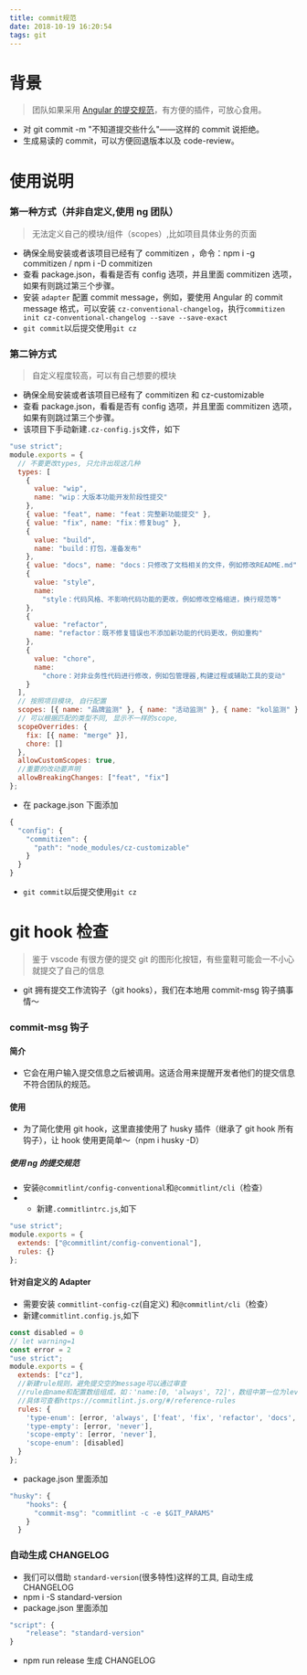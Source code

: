 ```yaml
---
title: commit规范
date: 2018-10-19 16:20:54
tags: git
---
```


# 背景

> 团队如果采用 [Angular 的提交规范](https://github.com/isLishude/blog/issues/69)，有方便的插件，可放心食用。

- 对 git commit -m "不知道提交些什么"——这样的 commit 说拒绝。
- 生成易读的 commit，可以方便回退版本以及 code-review。

# 使用说明

### 第一种方式（并非自定义,使用 ng 团队）

> 无法定义自己的模块/组件（scopes）,比如项目具体业务的页面

- 确保全局安装或者该项目已经有了 commitizen ，命令：npm i -g commitizen / npm i -D commitizen
- 查看 package.json，看看是否有 config 选项，并且里面 commitizen 选项，如果有则跳过第三个步骤。
- 安装 `adapter` 配置 commit message，例如，要使用 Angular 的 commit message 格式，可以安装 `cz-conventional-changelog`，执行`commitizen init cz-conventional-changelog --save --save-exact`
- `git commit`以后提交使用`git cz`

### 第二钟方式

> 自定义程度较高，可以有自己想要的模块

- 确保全局安装或者该项目已经有了 commitizen 和 cz-customizable
- 查看 package.json，看看是否有 config 选项，并且里面 commitizen 选项，如果有则跳过第三个步骤。
- 该项目下手动新建`.cz-config.js`文件，如下

```javascript
"use strict";
module.exports = {
  // 不要更改types, 只允许出现这几种
  types: [
    {
      value: "wip",
      name: "wip：大版本功能开发阶段性提交"
    },
    { value: "feat", name: "feat：完整新功能提交" },
    { value: "fix", name: "fix：修复bug" },
    {
      value: "build",
      name: "build：打包，准备发布"
    },
    { value: "docs", name: "docs：只修改了文档相关的文件，例如修改README.md" },
    {
      value: "style",
      name:
        "style：代码风格、不影响代码功能的更改，例如修改空格缩进，换行规范等"
    },
    {
      value: "refactor",
      name: "refactor：既不修复错误也不添加新功能的代码更改，例如重构"
    },
    {
      value: "chore",
      name:
        "chore：对非业务性代码进行修改，例如包管理器,构建过程或辅助工具的变动"
    }
  ],
  // 按照项目模块, 自行配置
  scopes: [{ name: "品牌监测" }, { name: "活动监测" }, { name: "kol监测" }],
  // 可以根据匹配的类型不同, 显示不一样的scope,
  scopeOverrides: {
    fix: [{ name: "merge" }],
    chore: []
  },
  allowCustomScopes: true,
  //重要的改动要声明
  allowBreakingChanges: ["feat", "fix"]
};
```

- 在 package.json 下面添加

```javascript
{
  "config": {
    "commitizen": {
      "path": "node_modules/cz-customizable"
    }
  }
}
```

- `git commit`以后提交使用`git cz`

# git hook 检查

> 鉴于 vscode 有很方便的提交 git 的图形化按钮，有些童鞋可能会一不小心就提交了自己的信息

- git 拥有提交工作流钩子（git hooks），我们在本地用 commit-msg 钩子搞事情～

### commit-msg 钩子

#### 简介

- 它会在用户输入提交信息之后被调用。这适合用来提醒开发者他们的提交信息不符合团队的规范。

#### 使用

- 为了简化使用 git hook，这里直接使用了 husky 插件（继承了 git hook 所有钩子），让 hook 使用更简单～（npm i husky -D）

##### 使用 ng 的提交规范

- 安装`@commitlint/config-conventional`和`@commitlint/cli`（检查）
- - 新建`.commitlintrc.js`,如下

```javascript
"use strict";
module.exports = {
  extends: ["@commitlint/config-conventional"],
  rules: {}
};
```

#### 针对自定义的 Adapter

- 需要安装 `commitlint-config-cz`(自定义) 和`@commitlint/cli`（检查）
- 新建`commitlint.config.js`,如下

```javascript
const disabled = 0
// let warning=1
const error = 2
"use strict";
module.exports = {
  extends: ["cz"],
  //新建rule规则，避免提交空的message可以通过审查
  //rule由name和配置数组组成，如：'name:[0, 'always', 72]'，数组中第一位为level，可选0,1,2，0为disable，1为warning，2为error，第二位为应用与否，可选always|never，第三位该rule的值
  //具体可查看https://commitlint.js.org/#/reference-rules
  rules: {
    'type-enum': [error, 'always', ['feat', 'fix', 'refactor', 'docs', 'chore', 'style', 'build']],
    'type-empty': [error, 'never'],
    'scope-empty': [error, 'never'],
    'scope-enum': [disabled]
  }
};
```

- package.json 里面添加

```javascript
"husky": {
    "hooks": {
      "commit-msg": "commitlint -c -e $GIT_PARAMS"
    }
  }
```

### 自动生成 CHANGELOG

- 我们可以借助 `standard-version`(很多特性)这样的工具, 自动生成 CHANGELOG
- npm i -S standard-version
- package.json 里面添加

```javascript
"script": {
    "release": "standard-version"
}
```

- npm run release 生成 CHANGELOG
